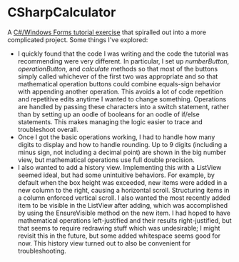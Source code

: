 # CSharpCalculator

A [C#/Windows Forms tutorial exercise](https://www.homeandlearn.co.uk/csharp/csharp_s2p15.html) that spiralled out into a more complicated project. Some things I've explored:
* I quickly found that the code I was writing and the code the tutorial was recommending were very different. In particular, I set up *numberButton*, *operationButton*, and *calculate* methods so that most of the buttons simply called whichever of the first two was appropriate and so that mathematical operation buttons could combine equals-sign behavior with appending another operation. This avoids a lot of code repetition and repetitive edits anytime I wanted to change something. Operations are handled by passing these characters into a switch statement, rather than by setting up an oodle of booleans for an oodle of if/else statements. This makes managing the logic easier to trace and troubleshoot overall.
* Once I got the basic operations working, I had to handle how many digits to display and how to handle rounding. Up to 9 digits (including a minus sign, not including a decimal point) are shown in the big number view, but mathematical operations use full double precision.
* I also wanted to add a history view. Implementing this with a ListView seemed ideal, but had some unintuitive behaviors. For example, by default when the box height was exceeded, new items were added in a new column to the right, causing a horizontal scroll. Structuring items in a column enforced vertical scroll. I also wanted the most recently added item to be visible in the ListView after adding, which was accomplished by using the EnsureVisible method on the new item. I had hoped to have mathematical operations left-justified and their results right-justified, but that seems to require redrawing stuff which was undesirable; I might revisit this in the future, but some added whitespace seems good for now. This history view turned out to also be convenient for troubleshooting.
